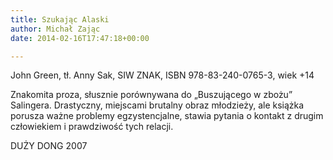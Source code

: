 ```yaml
---
title: Szukając Alaski
author: Michał Zając
date: 2014-02-16T17:47:18+00:00

---
```

John Green, tł. Anny Sak, SIW ZNAK, ISBN 978-83-240-0765-3, wiek +14
  
Znakomita proza, słusznie porównywana do „Buszującego w zbożu” Salingera. Drastyczny, miejscami brutalny obraz młodzieży, ale książka porusza ważne problemy egzystencjalne, stawia pytania o kontakt z drugim człowiekiem i prawdziwość tych relacji.
  
DUŻY DONG 2007
